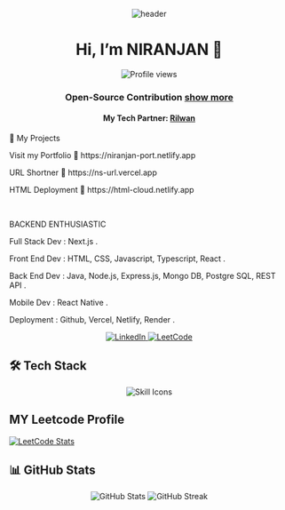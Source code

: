 <p align="center">
  <img src="https://capsule-render.vercel.app/api?text=%20%20STOIC&animation=fadeIn&type=waving&color=0:FF0000,100:800000&fontColor=FFFFFF&height=120" alt="header"/>
</p>


<h1 align="center">Hi, I’m NIRANJAN 👋</h1>

<p align="center">
  <img src="https://komarev.com/ghpvc/?username=niranjan20rc&style=flat-square&color=blue" alt="Profile views"/>
</p>


<h3 align="center">
  Open‑Source Contribution <a href="https://www.npmjs.com/package/get-randomizer"><span>show more</span> </a>
</h3>
<h4 align="center">My Tech Partner: <a href="https://github.com/MohamedRilwanJ"><span>Rilwan<span></a></h4>


🚀 My Projects

<p>
 Visit my Portfolio  
🔗 https://niranjan-port.netlify.app
</p>


<p>
 URL Shortner 
🔗 https://ns-url.vercel.app
</p>

<p>
 HTML  Deployment  
🔗 https://html-cloud.netlify.app
</p>
<br/>

<p>BACKEND ENTHUSIASTIC</p> 
<p>Full Stack Dev : Next.js .</p>
<p>Front End Dev  : HTML, CSS, Javascript, Typescript, React .</p>
<p>Back End Dev   : Java, Node.js, Express.js, Mongo DB, Postgre SQL, REST API .</p>
<p>Mobile Dev     : React Native .</p>
<p>Deployment     : Github, Vercel, Netlify, Render .</p>

<p align="center">
  <a href="https://www.linkedin.com/in/niranjan-cse/" target="_blank">
    <img src="https://img.shields.io/badge/LinkedIn-Connect-blue?logo=linkedin&style=for-the-badge" alt="LinkedIn"/>
  </a>
  <a href="https://leetcode.com/u/niranjancse2023/" target="_blank">
    <img src="https://img.shields.io/badge/LeetCode-Visit-orange?logo=leetcode&style=for-the-badge" alt="LeetCode"/>
  </a>
</p>

## 🛠 Tech Stack

<p align="center">
  <img src="https://skillicons.dev/icons?i=java,html,css,js,ts,react,nodejs,express,mongodb,postgresql,nextjs,netlify,vercel&theme=light" alt="Skill Icons"/>
</p>

## MY Leetcode Profile
[![LeetCode Stats](https://leetcard.jacoblin.cool/niranjancse2023?theme=dark&ext=activity)](https://leetcode.com/niranjancse2023)


## 📊 GitHub Stats

<p align="center">
  <img src="https://github-readme-stats.vercel.app/api?username=niranjan20rc&show_icons=true&theme=radical" alt="GitHub Stats"/>
  <img src="https://github-readme-streak-stats.herokuapp.com/?user=niranjan20rc&theme=radical" alt="GitHub Streak"/>
</p>
